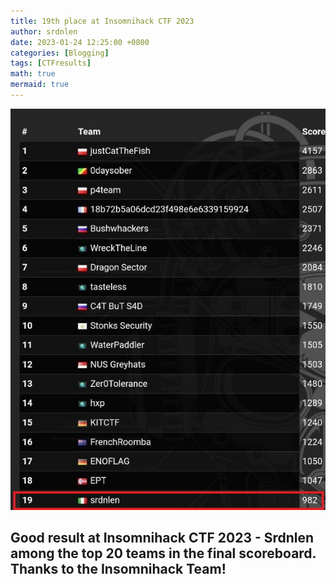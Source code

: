 ```yaml
---
title: 19th place at Insomnihack CTF 2023
author: srdnlen
date: 2023-01-24 12:25:00 +0800
categories: [Blogging]
tags: [CTFresults]
math: true
mermaid: true
---
```

![Insomnihack CTF 2023 scoreboard](/postsimg/INSCTF23score.jpg)

Good result at Insomnihack CTF 2023 - Srdnlen among the top 20 teams in the final scoreboard. Thanks to the Insomnihack Team!  
---
